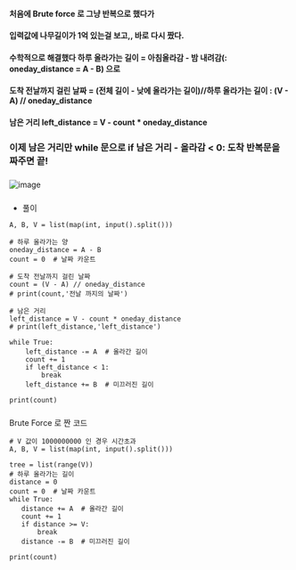 #### 처음에 Brute force 로 그냥 반복으로 했다가 
#### 입력값에 나무길이가 1억 있는걸 보고,, 바로 다시 짰다.
#### 수학적으로 해결했다 하루 올라가는 길이 = 아침올라감 - 밤 내려감(: oneday_distance = A - B) 으로
#### 도착 전날까지 걸린 날짜 = (전체 길이 - 낮에 올라가는 길이)//하루 올라가는 길이 : (V - A) // oneday_distance
#### 남은 거리 left_distance = V - count * oneday_distance
### 이제 남은 거리만 while 문으로 if 남은 거리 - 올라감 < 0: 도착 반복문을 짜주면 끝!

###
###
![image](https://user-images.githubusercontent.com/80080041/122005384-8872c480-cdf0-11eb-9323-daf3dfbb3803.png)  
###

* 풀이 
```
A, B, V = list(map(int, input().split()))

# 하루 올라가는 양
oneday_distance = A - B
count = 0  # 날짜 카운트

# 도착 전날까지 걸린 날짜
count = (V - A) // oneday_distance
# print(count,'전날 까지의 날짜')

# 남은 거리
left_distance = V - count * oneday_distance
# print(left_distance,'left_distance')

while True:
    left_distance -= A  # 올라간 길이
    count += 1
    if left_distance < 1:
        break
    left_distance += B  # 미끄러진 길이

print(count)
```
###
###
 Brute Force 로 짠 코드 
 ```
# V 값이 1000000000 인 경우 시간초과
A, B, V = list(map(int, input().split()))

tree = list(range(V))
# 하루 올라가는 길이
distance = 0
count = 0  # 날짜 카운트
while True:
    distance += A  # 올라간 길이
    count += 1
    if distance >= V:
        break
    distance -= B  # 미끄러진 길이

print(count)
```
